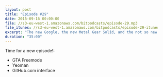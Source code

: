 ```yaml
---
layout: post
title: "Episode #29"
date: 2015-09-16 00:00:00
file: //s3-eu-west-1.amazonaws.com/bitpodcasts/episode-29.mp3
file_itunes: //s3-eu-west-1.amazonaws.com/bitpodcasts/episode-29-itunes.m4a
excerpt: "The new Google, the new Metal Gear Solid, and the not so new HTML5 elements"
duration: "35:00"
---
```


Time for a new episode!:

- GTA Freemode
- Yeoman
- GitHub.com interface
